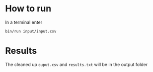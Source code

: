 # How to run

In a terminal enter

`bin/run input/input.csv`

# Results

The cleaned up `ouput.csv` and `results.txt` will be in the output folder
